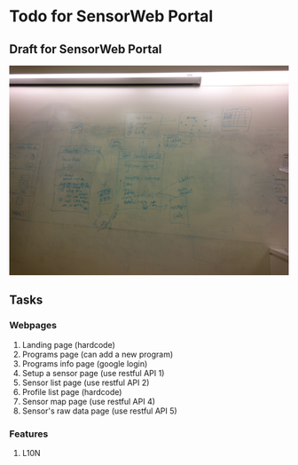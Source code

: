 # Todo for SensorWeb Portal

## Draft for SensorWeb Portal
![Portal Draft](todo/portal-draft.jpg)

## Tasks

### Webpages
1. Landing page (hardcode)
2. Programs page (can add a new program)
3. Programs info page (google login)
4. Setup a sensor page (use restful API 1)
5. Sensor list page (use restful API 2)
6. Profile list page (hardcode)
7. Sensor map page (use restful API 4)
8. Sensor's raw data page (use restful API 5)

### Features
1. L10N
